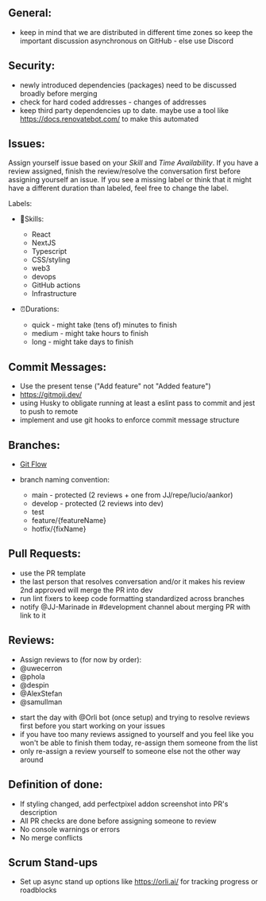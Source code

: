 General: 
----------------
 - keep in mind that we are distributed in different time zones so keep the important discussion asynchronous on GitHub  - else use Discord

Security: 
----------------
- newly introduced dependencies (packages) need to be discussed broadly before merging
- check for hard coded addresses - changes of addresses
- keep third party dependencies up to date. maybe use a tool like https://docs.renovatebot.com/ to make this automated

Issues:
----------------
Assign yourself issue based on your *Skill* and *Time Availability*.
If you have a review assigned, finish the review/resolve the conversation first before assigning yourself an issue.
If you see a missing label or think that it might have a different duration than labeled, feel free to change the label.

Labels:

* 💪Skills:
  * React
  * NextJS
  * Typescript
  * CSS/styling
  * web3
  * devops
  * GitHub actions
  * Infrastructure

* ⏰Durations:
  * quick - might take (tens of) minutes to finish
  * medium - might take hours to finish
  * long - might take days to finish

Commit Messages:
----------------
- Use the present tense ("Add feature" not "Added feature")
- https://gitmoji.dev/
- using Husky to obligate running at least a eslint pass to commit and jest to push to remote
- implement and use git hooks to enforce commit message structure

Branches:
----------------
* [Git Flow](https://datasift.github.io/gitflow/IntroducingGitFlow.html)

* branch naming convention:
  * main - protected (2 reviews + one from JJ/repe/lucio/aankor)
  * develop - protected (2 reviews into dev)
  * test
  * feature/{featureName}
  * hotfix/{fixName}

Pull Requests:
----------------
- use the PR template
- the last person that resolves conversation and/or it makes his review 2nd approved will merge the PR into dev
- run lint fixers to keep code formatting standardized across branches
- notify @JJ-Marinade in #development channel about merging PR with link to it

Reviews:
----------------
* Assign reviews to (for now by order):
 * @uwecerron
 * @phola
 * @despin
 * @AlexStefan
 * @samullman

- start the day with @Orli bot (once setup) and trying to resolve reviews first before you start working on your issues
- if you have too many reviews assigned to yourself and you feel like you won't be able to finish them today, re-assign them someone from the list
- only re-assign a review yourself to someone else not the other way around

Definition of done:
----------------
- If styling changed, add perfectpixel addon screenshot into PR's description
- All PR checks are done before assigning someone to review
- No console warnings or errors
- No merge conflicts

Scrum Stand-ups
----------------
- Set up async stand up options like https://orli.ai/ for tracking progress or roadblocks
